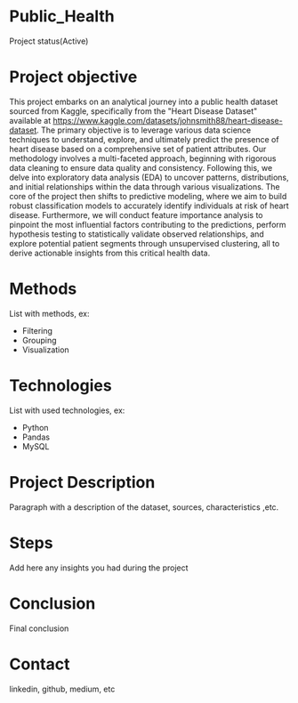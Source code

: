 # Public_Health
  Project status(Active)

# Project objective
  This project embarks on an analytical journey into a public health dataset sourced from Kaggle, specifically from the "Heart Disease Dataset" available at https://www.kaggle.com/datasets/johnsmith88/heart-disease-dataset. The primary objective is to leverage various data science techniques to understand, explore, and ultimately predict the presence of heart disease based on a comprehensive set of patient attributes. Our methodology involves a multi-faceted approach, beginning with rigorous data cleaning to ensure data quality and consistency. Following this, we delve into exploratory data analysis (EDA) to uncover patterns, distributions, and initial relationships within the data through various visualizations. The core of the project then shifts to predictive modeling, where we aim to build robust classification models to accurately identify individuals at risk of heart disease. Furthermore, we will conduct feature importance analysis to pinpoint the most influential factors contributing to the predictions, perform hypothesis testing to statistically validate observed relationships, and explore potential patient segments through unsupervised clustering, all to derive actionable insights from this critical health data.

# Methods
  List with methods, ex:
  - Filtering
  - Grouping
  - Visualization

# Technologies 
  List with used technologies, ex:
  - Python
  - Pandas
  - MySQL

# Project Description
  Paragraph with a description of the dataset, sources, characteristics ,etc.

# Steps
  Add here any insights you had during the project

# Conclusion
  Final conclusion
  
# Contact
  linkedin, github, medium, etc 